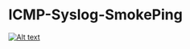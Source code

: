 # ICMP-Syslog-SmokePing

[![Alt text](https://img.youtube.com/vi/z3GTJb2Udr0/0.jpg)](https://www.youtube.com/watch?v=z3GTJb2Udr0)
